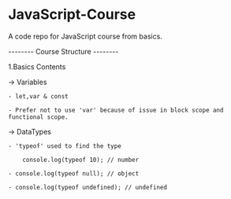 # JavaScript-Course
A code repo for JavaScript course from basics.

-------- Course Structure --------

1.Basics Contents

-> Variables

    - let,var & const 

    - Prefer not to use 'var' because of issue in block scope and functional scope.

-> DataTypes

    - 'typeof' used to find the type

        console.log(typeof 10); // number

    - console.log(typeof null); // object
    
    - console.log(typeof undefined); // undefined
